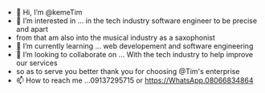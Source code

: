 - 👋 Hi, I’m @kemeTim
- 👀 I’m interested in ... in the tech industry software engineer to be precise and apart
- from that am also into the musical industry as a saxophonist 
- 🌱 I’m currently learning ... web developement and software engineering 
- 💞️ I’m looking to collaborate on ... With the tech industry to help improve our services
- so as to serve you better thank you for choosing @Tim's enterprise 
- 📫 How to reach me ...09137295715 or https://WhatsApp.08066834864

<!---
kemeTim/kemeTim is a ✨ special ✨ repository because its `README.md` (this file) appears on your GitHub profile.
You can click the Preview link to take a look at your changes.
--->
